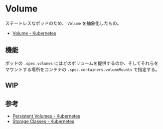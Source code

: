 # Volume

ステートレスなポッドのため、 `Volume` を抽象化したもの。

- [Volume - Kubernetes](https://kubernetes.io/docs/concepts/storage/volumes/)


## 機能

ポッドの `.spec.volumes` にはどのボリュームを提供するのか、そしてそれらをマウントする場所をコンテナの `.spec.containers.volumeMounts` で指定する。

## WIP

## 参考

- [Persistent Volumes - Kubernetes](https://kubernetes.io/docs/concepts/storage/persistent-volumes/)
- [Storage Classes - Kubernetes](https://kubernetes.io/docs/concepts/storage/storage-classes/)
